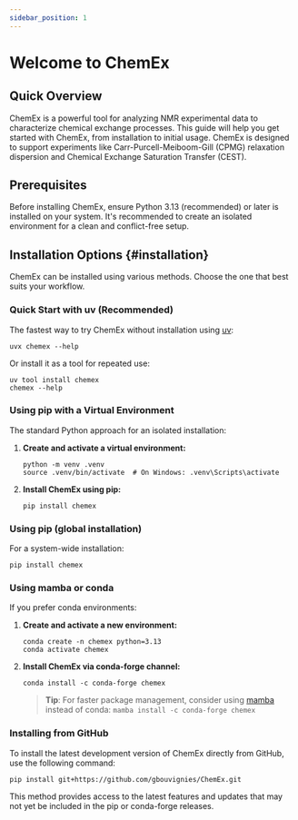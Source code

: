 ```yaml
---
sidebar_position: 1
---
```


# Welcome to ChemEx

## Quick Overview

ChemEx is a powerful tool for analyzing NMR experimental data to characterize chemical exchange processes. This guide will help you get started with ChemEx, from installation to initial usage. ChemEx is designed to support experiments like Carr-Purcell-Meiboom-Gill (CPMG) relaxation dispersion and Chemical Exchange Saturation Transfer (CEST).

## Prerequisites

Before installing ChemEx, ensure Python 3.13 (recommended) or later is installed on your system. It's recommended to create an isolated environment for a clean and conflict-free setup.

## Installation Options {#installation}

ChemEx can be installed using various methods. Choose the one that best suits your workflow.

### Quick Start with uv (Recommended)

The fastest way to try ChemEx without installation using [uv](https://docs.astral.sh/uv/):

```shell
uvx chemex --help
```

Or install it as a tool for repeated use:

```shell
uv tool install chemex
chemex --help
```

### Using pip with a Virtual Environment

The standard Python approach for an isolated installation:

1. **Create and activate a virtual environment:**

   ```shell
   python -m venv .venv
   source .venv/bin/activate  # On Windows: .venv\Scripts\activate
   ```

2. **Install ChemEx using pip:**

   ```shell
   pip install chemex
   ```

### Using pip (global installation)

For a system-wide installation:

```shell
pip install chemex
```

### Using mamba or conda

If you prefer conda environments:

1. **Create and activate a new environment:**

   ```shell
   conda create -n chemex python=3.13
   conda activate chemex
   ```

2. **Install ChemEx via conda-forge channel:**

   ```shell
   conda install -c conda-forge chemex
   ```

   > **Tip**: For faster package management, consider using [mamba](https://mamba.readthedocs.io/) instead of conda: `mamba install -c conda-forge chemex`

### Installing from GitHub

To install the latest development version of ChemEx directly from GitHub, use the following command:

```shell
pip install git+https://github.com/gbouvignies/ChemEx.git
```

This method provides access to the latest features and updates that may not yet be included in the pip or conda-forge releases.
